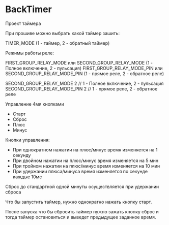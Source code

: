 # BackTimer

Проект таймера

При прошиве можно выбрать какой таймер зашить:

TIMER_MODE (1 - таймер, 2 - обратный таймер)

Режимы работы реле:

FIRST_GROUP_RELAY_MODE или SECOND_GROUP_RELAY_MODE (1 - Полное включение, 2 - пульсация)
FIRST_GROUP_RELAY_MODE_PIN или SECOND_GROUP_RELAY_MODE_PIN (1 - прямое реле, 2 - обратное реле)

SECOND_GROUP_RELAY_MODE 2 // 1 - Полное включение, 2 - пульсация
SECOND_GROUP_RELAY_MODE_PIN 2 // 1 - прямое реле, 2 - обратное реле

Управление 4мя кнопками
- Старт
- Сброс
- Плюс
- Минус

Кнопки управления:
- При однократном нажатии на плюс/минус время изменяется на 1 секунду
- При двойном нажатии на плюс/минус время изменяется на 5 мин
- При тройном нажатии на плюс/минус время изменяется на 10 мин
- При удержании плюса/минуса время изменяется по секунде каждые 10мс

Сброс до стандартной одной минуты осуществляется при удержании сброса

Что бы запустить таймер, нужно однократно нажать кнопку старт.

После запуска что бы сбросить таймер нужно зажать кнопку сброс и тогда таймер остановиться и выведет предыдущее заданное время.

